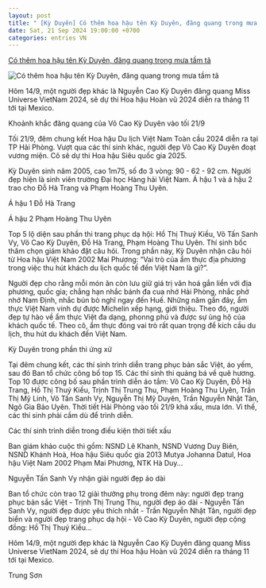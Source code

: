 ```yaml
---
layout: post
title: " [Kỳ Duyên] Có thêm hoa hậu tên Kỳ Duyên, đăng quang trong mưa tầm tã"
date: Sat, 21 Sep 2024 19:00:00 +0700
categories: entries VN
---
```

[Có thêm hoa hậu tên Kỳ Duyên, đăng quang trong mưa tầm tã](https://www.phunuonline.com.vn/co-them-hoa-hau-ten-ky-duyen-dang-quang-trong-mua-tam-ta-a1529346.html)

![Có thêm hoa hậu tên Kỳ Duyên, đăng quang trong mưa tầm tã](https://image.phunuonline.com.vn/news/2024/20240922/thumbnail/750x450/co-them-hoa-hau-ten-ky-duyen-dang-_1726938636.png)

Hôm 14/9, một người đẹp khác là Nguyễn Cao Kỳ Duyên đăng quang Miss Universe VietNam 2024, sẽ dự thi Hoa hậu Hoàn vũ 2024 diễn ra tháng 11 tới tại Mexico.

Khoảnh khắc đăng quang của Võ Cao Kỳ Duyên vào tối 21/9

Tối 21/9, đêm chung kết Hoa hậu Du lịch Việt Nam Toàn cầu 2024 diễn ra tại TP Hải Phòng. Vượt qua các thí sinh khác, người đẹp Võ Cao Kỳ Duyên đoạt vương miện. Cô sẽ dự thi Hoa hậu Siêu quốc gia 2025.

Kỳ Duyên sinh năm 2005, cao 1m75, số đo 3 vòng: 90 - 62 - 92 cm. Người đẹp hiện là sinh viên trường Đại học Hàng hải Việt Nam. Á hậu 1 và á hậu 2 trao cho Đỗ Hà Trang và Phạm Hoàng Thu Uyên.

Á hậu 1 Đỗ Hà Trang

Á hậu 2 Phạm Hoàng Thu Uyên

Top 5 lộ diện sau phần thi trang phục dạ hội: Hồ Thị Thuý Kiều, Võ Tấn Sanh Vy, Võ Cao Kỳ Duyên, Đỗ Hà Trang, Phạm Hoàng Thu Uyên. Thí sinh bốc thăm chọn giám khảo đặt câu hỏi. Trong phần này, Kỳ Duyên nhận câu hỏi từ Hoa hậu Việt Nam 2002 Mai Phương: “Vai trò của ẩm thực địa phương trong việc thu hút khách du lịch quốc tế đến Việt Nam là gì?”.

Người đẹp cho rằng mỗi món ăn còn lưu giữ giá trị văn hoá gắn liền với địa phương, quốc gia; chẳng hạn nhắc bánh đa cua nhớ Hải Phòng, nhắc phở nhớ Nam Định, nhắc bún bò nghĩ ngay đến Huế. Những năm gần đây, ẩm thực Việt Nam vinh dự được Michelin xếp hạng, giới thiệu. Theo đó, người đẹp tự hào về ẩm thực Việt đa dạng, phonng phú và được sự ủng hộ của khách quốc tế. Theo cô, ẩm thực đóng vai trò rất quan trọng để kích cầu du lịch, thu hút du khách đến Việt Nam.

Kỳ Duyên trong phần thi ứng xử

Tại đêm chung kết, các thí sinh trình diễn trang phục bản sắc Việt, áo yếm, sau đó Ban tổ chức công bố top 15. Các thí sinh thi quảng bá về quê hương. Top 10 được công bố sau phần trình diễn áo tắm: Võ Cao Kỳ Duyên, Đỗ Hà Trang, Hồ Thị Thuý Kiều, Trịnh Thị Trung Thu, Phạm Hoàng Thu Uyên, Trần Thị Mỹ Linh, Võ Tấn Sanh Vy, Nguyễn Thị Mỹ Duyên, Trần Nguyễn Nhật Tân, Ngô Gia Bảo Uyên. Thời tiết Hải Phòng vào tối 21/9 khá xấu, mưa lớn. Vì thế, các thí sinh phải cầm dù để trình diễn.

Các thí sinh trình diễn trong điều kiện thời tiết xấu

Ban giám khảo cuộc thi gồm: NSND Lê Khanh, NSND Vương Duy Biên, NSND Khánh Hoà, Hoa hậu Siêu quốc gia 2013 Mutya Johanna Datul, Hoa hậu Việt Nam 2002 Phạm Mai Phương, NTK Hà Duy…

Nguyễn Tấn Sanh Vy nhận giải người đẹp áo dài

Ban tổ chức còn trao 12 giải thưởng phụ trong đêm này: người đẹp trang phục bản sắc Việt - Trịnh Thị Trung Thu, người đẹp áo dài - Nguyễn Tấn Sanh Vy, người đẹp được yêu thích nhất - Trần Nguyễn Nhật Tân, người đẹp biển và người đẹp trang phục dạ hội - Võ Cao Kỳ Duyên, người đẹp cộng đồng: Hồ Thị Thuý Kiều...

Hôm 14/9, một người đẹp khác là Nguyễn Cao Kỳ Duyên đăng quang Miss Universe VietNam 2024, sẽ dự thi Hoa hậu Hoàn vũ 2024 diễn ra tháng 11 tới tại Mexico.

Trung Sơn

